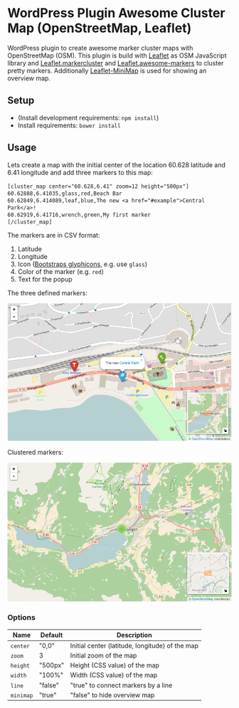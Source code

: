 # WordPress Plugin Awesome Cluster Map (OpenStreetMap, Leaflet)

WordPress plugin to create awesome marker cluster maps with OpenStreetMap (OSM).
This plugin is build with [Leaflet](http://leafletjs.com/) as OSM JavaScript
library and [Leaflet.markercluster](https://github.com/Leaflet/Leaflet.markercluster)
and [Leaflet.awesome-markers](https://github.com/lvoogdt/Leaflet.awesome-markers)
to cluster pretty markers. Additionally [Leaflet-MiniMap](https://github.com/Norkart/Leaflet-MiniMap)
is used for showing an overview map.

## Setup

* (Install development requirements: `npm install`)
* Install requirements: `bower install`

## Usage

Lets create a map with the initial center of the location 60.628 latitude and
6.41 longitude and add three markers to this map:
```
[cluster_map center="60.628,6.41" zoom=12 height="500px"]
60.62888,6.41035,glass,red,Beach Bar
60.62849,6.414089,leaf,blue,The new <a href="#example">Central Park</a>!
60.62919,6.41716,wrench,green,My first marker
[/cluster_map]
```

The markers are in CSV format:

1. Latitude
2. Longitude
3. Icon ([Bootstraps glyphicons](http://getbootstrap.com/components/#glyphicons), e.g. use `glass`)
4. Color of the marker (e.g. `red`)
5. Text for the popup

The three defined markers:

![example_cluster_map](_screenshots/2.png)

Clustered markers:

![example_cluster_map](_screenshots/1.png)

### Options

| Name      | Default | Description                                     |
|-----------|---------|-------------------------------------------------|
| `center`  | "0,0"   | Initial center (latitude, longitude) of the map |
| `zoom`    | 3       | Initial zoom of the map                         |
| `height`  | "500px" | Height (CSS value) of the map                   |
| `width`   | "100%"  | Width (CSS value) of the map                    |
| `line`    | "false" | "true" to connect markers by a line             |
| `minimap` | "true"  | "false" to hide overview map                    |